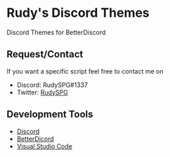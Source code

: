 # Rudy's Discord Themes

Discord Themes for BetterDiscord

## Request/Contact

If you want a specific script feel free to contact me on
* Discord: RudySPG#1337
* Twitter: [RudySPG](https://twitter.com/RudySPG)

## Development Tools

* [Discord](https://betterdiscord.net/home/)
* [BetterDicord](https://betterdiscord.net/home/)
* [Visual Studio Code](https://code.visualstudio.com/)


